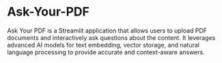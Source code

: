 # Ask-Your-PDF
Ask Your PDF is a Streamlit application that allows users to upload PDF documents and interactively ask questions about the content. It leverages advanced AI models for text embedding, vector storage, and natural language processing to provide accurate and context-aware answers.
